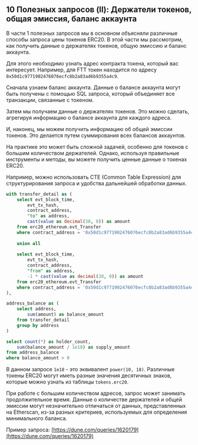 ## 10 Полезных запросов (II): Держатели токенов, общая эмиссия, баланс аккаунта

В части 1 полезных запросов мы в основном объясняли различные способы запроса цены токенов ERC20. В этой части мы рассмотрим, как получить данные о держателях токенов, общую эмиссию и баланс аккаунта.

Для этого необходимо узнать адрес контракта токена, который вас интересует. Например, для FTT токен находится по адресу `0x50d1c9771902476076ecfc8b2a83ad6b9355a4c9`.

Сначала узнаем баланс аккаунта. Данные о балансе аккаунта могут быть получены с помощью SQL запроса, который объединяет все транзакции, связанные с токеном.

Затем мы получаем данные о держателях токенов. Это можно сделать, агрегируя информацию о балансе аккаунта для каждого адреса.

И, наконец, мы можем получить информацию об общей эмиссии токенов. Это делается путем суммирования всех балансов аккаунтов.

На практике это может быть сложной задачей, особенно для токенов с большим количеством держателей. Однако, используя правильные инструменты и методы, вы можете получить ценные данные о токенах ERC20.

Например, можно использовать CTE (Common Table Expression) для структурирования запроса и удобства дальнейшей обработки данных.

```sql
with transfer_detail as (
    select evt_block_time,
        evt_tx_hash,
        contract_address,
        "to" as address,
        cast(value as decimal(38, 0)) as amount
    from erc20_ethereum.evt_Transfer
    where contract_address = '0x50d1c9771902476076ecfc8b2a83ad6b9355a4c9'
    
    union all
    
    select evt_block_time,
        evt_tx_hash,
        contract_address,
        "from" as address,
        -1 * cast(value as decimal(38, 0)) as amount
    from erc20_ethereum.evt_Transfer
    where contract_address = '0x50d1c9771902476076ecfc8b2a83ad6b9355a4c9'
),

address_balance as (
    select address,
        sum(amount) as balance_amount
    from transfer_detail
    group by address
)

select count(*) as holder_count,
    sum(balance_amount / 1e18) as supply_amount
from address_balance
where balance_amount > 0
```

В данном запросе `1e18` - это эквивалент `power(10, 18)`.  Различные токены ERC20 могут иметь разные значения десятичных знаков, которые можно узнать из таблицы `tokens.erc20`.

При работе с большим количеством адресов, запрос может занимать продолжительное время. Данные о количестве держателей и общей эмиссии могут незначительно отличаться от данных, представленных на Etherscan, из-за разных критериев, используемых для определения минимального баланса.

Пример запроса: [https://dune.com/queries/1620179](https://dune.com/queries/1620179)